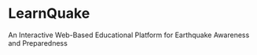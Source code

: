 # LearnQuake
An Interactive Web-Based Educational Platform for Earthquake Awareness and Preparedness
